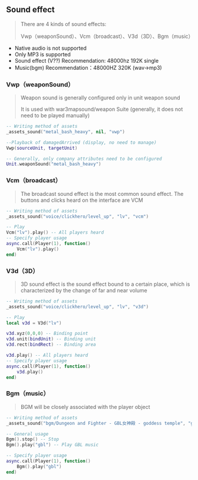 ## Sound effect

> There are 4 kinds of sound effects:
>
> Vwp（weaponSound）、Vcm（broadcast）、V3d（3D）、Bgm（music）

* Native audio is not supported
* Only MP3 is supported
* Sound effect (V??) Recommendation: 48000hz 192K single
* Music(bgm) Recommendation：48000HZ 320K (wav->mp3)

### Vwp（weaponSound）

> Weapon sound is generally configured only in unit weapon sound
>
> It is used with war3mapsound/weapon Suite (generally, it does not need to be played manually)

```lua
-- Writing method of assets
_assets_sound("metal_bash_heavy", nil, "vwp")

--Playback of damagedArrived (display, no need to manage)
Vwp(sourceUnit, targetUnit)

-- Generally, only company attributes need to be configured
Unit.weaponSound("metal_bash_heavy")
```

### Vcm（broadcast）

> The broadcast sound effect is the most common sound effect. The buttons and clicks heard on the interface are VCM

```lua
-- Writing method of assets
_assets_sound("voice/clickhero/level_up", "lv", "vcm")

-- Play
Vcm("lv").play() -- All players heard
-- Specify player usage
async.call(Player(1), function()
    Vcm("lv").play()
end)
```

### V3d（3D）

> 3D sound effect is the sound effect bound to a certain place, which is characterized by the change of far and near volume

```lua
-- Writing method of assets
_assets_sound("voice/clickhero/level_up", "lv", "v3d")

-- Play
local v3d = V3d("lv")

v3d.xyz(0,0,0) -- Binding point
v3d.unit(bindUnit) -- Binding unit
v3d.rect(bindRect) -- Binding area

v3d.play() -- All players heard
-- Specify player usage
async.call(Player(1), function()
    v3d.play()
end)
```

### Bgm（music）

> BGM will be closely associated with the player object

```lua
-- Writing method of assets
_assets_sound("bgm/Dungeon and Fighter - GBL女神殿 - goddess temple", "gbl", "bgm")

-- General usage
Bgm().stop() -- Stop
Bgm().play("gbl") -- Play GBL music

-- Specify player usage
async.call(Player(1), function()
    Bgm().play("gbl")
end)
```

